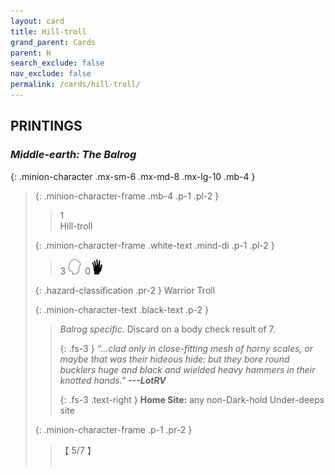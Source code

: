 ```yaml
---
layout: card
title: Hill-troll
grand_parent: Cards
parent: H
search_exclude: false
nav_exclude: false
permalink: /cards/hill-troll/
---
```


## PRINTINGS


### _Middle-earth: The Balrog_

{: .minion-character .mx-sm-6 .mx-md-8 .mx-lg-10 .mb-4 }
> {: .minion-character-frame .mb-4 .p-1 .pl-2 }
> > <div class="hazard-mp">1</div>
> > <div class="card-name">Hill-troll</div>
>
> {: .minion-character-frame .white-text .mind-di .p-1 .pl-2 }
> > 3 ![](/assets/images/mind.svg)&ensp;0![](/assets/images/di.svg)
>
> {: .hazard-classification .pr-2 }
> Warrior Troll
>
> {: .minion-character-text .black-text .p-2 }
> > _Balrog specific._ Discard on a body check result of 7.   
> > 
> > {: .fs-3 } 
> > _“...clad only in close-fitting mesh of horny scales, or maybe that was their hideous hide: but they bore round bucklers huge and black and wielded heavy hammers in their knotted hands."_ ***---&#65279;LotRV***  
> > 
> > {: .fs-3 .text-right } 
> > **Home Site:** any non-Dark-hold Under-deeps site 
>
> {: .minion-character-frame .p-1 .pr-2 }
> > <div class="card-shield">【 5/7 】</div>
> > <div class="card-corruption-white">&nbsp;</div>
